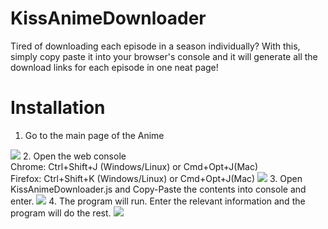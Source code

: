 # KissAnimeDownloader
Tired of downloading each episode in a season individually? With this, simply copy paste it into your browser's console and it will generate all the download links for each episode in one neat page!

# Installation
1. Go to the main page of the Anime
<img src="https://cloud.githubusercontent.com/assets/24856195/21578837/53681b28-cfcb-11e6-9b9e-23af75f21b8f.PNG">
2. Open the web console<br>
Chrome: Ctrl+Shift+J (Windows/Linux) or Cmd+Opt+J(Mac)<br>
Firefox: Ctrl+Shift+K (Windows/Linux) or Cmd+Opt+J(Mac)
<img src="https://cloud.githubusercontent.com/assets/24856195/21578848/fdf5a358-cfcb-11e6-9e4d-069e5557dfd3.PNG">
3. Open KissAnimeDownloader.js and Copy-Paste the contents into console and enter.
<img src="https://cloud.githubusercontent.com/assets/24856195/21578850/2ac62808-cfcc-11e6-8bfb-434b59453bc9.PNG">
4. The program will run. Enter the relevant information and the program will do the rest.
<img src="https://cloud.githubusercontent.com/assets/24856195/21578883/4db1f864-cfcd-11e6-87d4-3e1f60398a4e.png">
